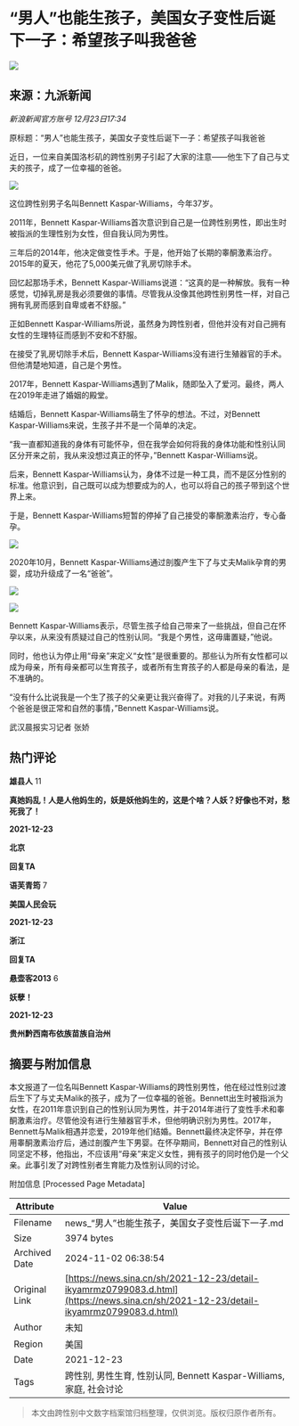 # “男人”也能生孩子，美国女子变性后诞下一子：希望孩子叫我爸爸

![](//n.sinaimg.cn/sinakd10200/360/w180h180/20221208/5488-f44788ac472043e856889cad813b4a5a.jpg)

## 来源：九派新闻

_新浪新闻官方账号 12月23日17:34_

原标题：“男人”也能生孩子，美国女子变性后诞下一子：希望孩子叫我爸爸

近日，一位来自美国洛杉矶的跨性别男子引起了大家的注意——他生下了自己与丈夫的孩子，成了一位幸福的爸爸。

![](//k.sinaimg.cn/n/news/crawl/111/w550h361/20211223/cb3f-fcfab2b599061215f93b389c0ce212d3.png/w700d1q75cms.jpg?by=cms_fixed_width)

这位跨性别男子名叫Bennett Kaspar-Williams，今年37岁。

2011年，Bennett Kaspar-Williams首次意识到自己是一位跨性别男性，即出生时被指派的生理性别为女性，但自我认同为男性。

三年后的2014年，他决定做变性手术。于是，他开始了长期的睾酮激素治疗。2015年的夏天，他花了5,000美元做了乳房切除手术。

回忆起那场手术，Bennett Kaspar-Williams说道：“这真的是一种解放。我有一种感觉，切掉乳房是我必须要做的事情。尽管我从没像其他跨性别男性一样，对自己拥有乳房而感到自卑或者不舒服。”

正如Bennett Kaspar-Williams所说，虽然身为跨性别者，但他并没有对自己拥有女性的生理特征而感到不安和不舒服。

在接受了乳房切除手术后，Bennett Kaspar-Williams没有进行生殖器官的手术。但他清楚地知道，自己是个男性。

2017年，Bennett Kaspar-Williams遇到了Malik，随即坠入了爱河。最终，两人在2019年走进了婚姻的殿堂。

结婚后，Bennett Kaspar-Williams萌生了怀孕的想法。不过，对Bennett Kaspar-Williams来说，生孩子并不是一个简单的决定。

“我一直都知道我的身体有可能怀孕，但在我学会如何将我的身体功能和性别认同区分开来之前，我从来没想过真正的怀孕，”Bennett Kaspar-Williams说。

后来，Bennett Kaspar-Williams认为，身体不过是一种工具，而不是区分性别的标准。他意识到，自己既可以成为想要成为的人，也可以将自己的孩子带到这个世界上来。

于是，Bennett Kaspar-Williams短暂的停掉了自己接受的睾酮激素治疗，专心备孕。

![](//k.sinaimg.cn/n/news/crawl/280/w550h530/20211223/52bc-6bd46a0299c5898163718a15b2365dea.png/w700d1q75cms.jpg?by=cms_fixed_width)

2020年10月，Bennett Kaspar-Williams通过剖腹产生下了与丈夫Malik孕育的男婴，成功升级成了一名“爸爸”。

![](//k.sinaimg.cn/n/news/crawl/660/w345h315/20211223/ba6f-2c7cabbfb8ca7b669a1c48ff8c905afd.png/w700d1q75cms.jpg?by=cms_fixed_width)

![](//k.sinaimg.cn/n/news/crawl/245/w550h495/20211223/e27b-1c2565784b8f78fab087e336b96e1121.png/w700d1q75cms.jpg?by=cms_fixed_width)

Bennett Kaspar-Williams表示，尽管生孩子给自己带来了一些挑战，但自己在怀孕以来，从来没有质疑过自己的性别认同。“我是个男性，这毋庸置疑，”他说。

同时，他也认为停止用“母亲”来定义“女性”是很重要的。那些认为所有女性都可以成为母亲，所有母亲都可以生育孩子，或者所有生育孩子的人都是母亲的看法，是不准确的。

“没有什么比说我是一个生了孩子的父亲更让我兴奋得了。对我的儿子来说，有两个爸爸是很正常和自然的事情，”Bennett Kaspar-Williams说。

武汉晨报实习记者 张娇

## 热门评论

**雄县人** 11

**真她妈乱！人是人他妈生的，妖是妖他妈生的，这是个啥？人妖？好像也不对，愁死我了！**

**2021-12-23**

**北京**

**回复TA**

**语芙青筠** 7

**美国人民会玩**

**2021-12-23**

**浙江**

**回复TA**

**悬壶客2013** 6

**妖孽！**

**2021-12-23**

**贵州黔西南布依族苗族自治州**

## 摘要与附加信息

<!-- tcd_abstract -->
本文报道了一位名叫Bennett Kaspar-Williams的跨性别男性，他在经过性别过渡后生下了与丈夫Malik的孩子，成为了一位幸福的爸爸。Bennett出生时被指派为女性，在2011年意识到自己的性别认同为男性，并于2014年进行了变性手术和睾酮激素治疗。尽管他没有进行生殖器官手术，但他明确识别为男性。2017年，Bennett与Malik相遇并恋爱，2019年他们结婚。Bennett最终决定怀孕，并在停用睾酮激素治疗后，通过剖腹产生下男婴。在怀孕期间，Bennett对自己的性别认同坚定不移，他指出，不应该用“母亲”来定义女性，拥有孩子的同时他仍是一个父亲。此事引发了对跨性别者生育能力及性别认同的讨论。
<!-- tcd_abstract_end -->

附加信息 [Processed Page Metadata]

| Attribute       | Value                                  |
|-----------------|----------------------------------------|
| Filename        | news_“男人”也能生孩子，美国女子变性后诞下一子.md                             |
| Size            | 3974 bytes                           |
| Archived Date   | 2024-11-02 06:38:54                             |
| Original Link   | [https://news.sina.cn/sh/2021-12-23/detail-ikyamrmz0799083.d.html](https://news.sina.cn/sh/2021-12-23/detail-ikyamrmz0799083.d.html)                       |
| Author          | 未知                               |
| Region          | 美国                               |
| Date            | 2021-12-23                                 |
| Tags            | 跨性别, 男性生育, 性别认同, Bennett Kaspar-Williams, 家庭, 社会讨论                                 |
>
> 本文由跨性别中文数字档案馆归档整理，仅供浏览。版权归原作者所有。
>